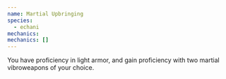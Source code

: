 ```yaml
---
name: Martial Upbringing
species:
  - echani
mechanics:
mechanics: []
---
```

You have proficiency in light armor, and gain proficiency with two martial vibroweapons of your choice.
